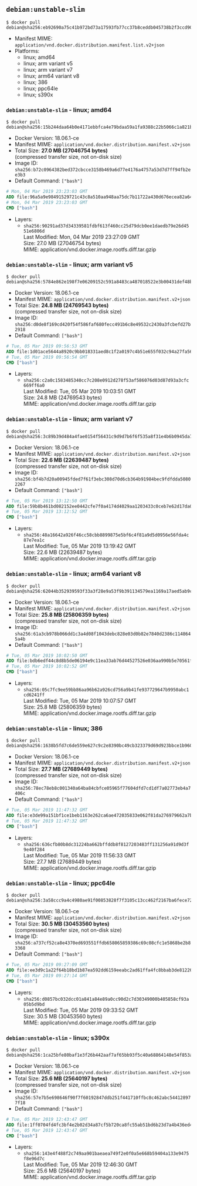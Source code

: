 ## `debian:unstable-slim`

```console
$ docker pull debian@sha256:eb92690a75c41b972bd73a17593fb77cc37b8ceddb045738b2f3ccd906030e49
```

-	Manifest MIME: `application/vnd.docker.distribution.manifest.list.v2+json`
-	Platforms:
	-	linux; amd64
	-	linux; arm variant v5
	-	linux; arm variant v7
	-	linux; arm64 variant v8
	-	linux; 386
	-	linux; ppc64le
	-	linux; s390x

### `debian:unstable-slim` - linux; amd64

```console
$ docker pull debian@sha256:15b244daa64b0e4171ebbfca4e79bdaa59a1fa9388c22b5066c1a821b7b1c84f
```

-	Docker Version: 18.06.1-ce
-	Manifest MIME: `application/vnd.docker.distribution.manifest.v2+json`
-	Total Size: **27.0 MB (27046754 bytes)**  
	(compressed transfer size, not on-disk size)
-	Image ID: `sha256:b72c0964382bed372cbcce3158b469a6d77e4176a4757a53d7d7ff94fb2ee3b3`
-	Default Command: `["bash"]`

```dockerfile
# Mon, 04 Mar 2019 23:23:03 GMT
ADD file:96a5a9e98491529721c43c8a510aa948aa75dc7b11722a430d676ecea82a6414 in / 
# Mon, 04 Mar 2019 23:23:03 GMT
CMD ["bash"]
```

-	Layers:
	-	`sha256:90291ad37d34339581fdbf613f460cc25d79dcb0ee1daedb79e26d4551e6806d`  
		Last Modified: Mon, 04 Mar 2019 23:27:09 GMT  
		Size: 27.0 MB (27046754 bytes)  
		MIME: application/vnd.docker.image.rootfs.diff.tar.gzip

### `debian:unstable-slim` - linux; arm variant v5

```console
$ docker pull debian@sha256:5784e862e198f7e06209152c591a8483ca487018522e3b00431def48b13da9e7
```

-	Docker Version: 18.06.1-ce
-	Manifest MIME: `application/vnd.docker.distribution.manifest.v2+json`
-	Total Size: **24.8 MB (24769543 bytes)**  
	(compressed transfer size, not on-disk size)
-	Image ID: `sha256:d0de8f169cd420f54f586faf680fecc491b6c8e49532c2430a3fcbefd27b2918`
-	Default Command: `["bash"]`

```dockerfile
# Tue, 05 Mar 2019 09:56:53 GMT
ADD file:1d01ace5644a8920c9bb018331aed8c1f2a0197c4b51e655f032c94a27fa56df in / 
# Tue, 05 Mar 2019 09:56:54 GMT
CMD ["bash"]
```

-	Layers:
	-	`sha256:c2a0c1583485340cc7c208e0912d278f53af586076d03d87d93a3cfc669ff6a0`  
		Last Modified: Tue, 05 Mar 2019 10:03:51 GMT  
		Size: 24.8 MB (24769543 bytes)  
		MIME: application/vnd.docker.image.rootfs.diff.tar.gzip

### `debian:unstable-slim` - linux; arm variant v7

```console
$ docker pull debian@sha256:3c89b39d484a4fae0154f56431c9d9d7b6f6f535a8f31e4b6b0945da709f3373
```

-	Docker Version: 18.06.1-ce
-	Manifest MIME: `application/vnd.docker.distribution.manifest.v2+json`
-	Total Size: **22.6 MB (22639487 bytes)**  
	(compressed transfer size, not on-disk size)
-	Image ID: `sha256:bf4b7d20a00945fded7f61f3ebc308d70d6cb364b91984bec9fdfdda50802267`
-	Default Command: `["bash"]`

```dockerfile
# Tue, 05 Mar 2019 13:12:50 GMT
ADD file:59b8b461bd082152ee0442cfe7f0a4174d4029aa1203433c0ceb7e62d17da0df in / 
# Tue, 05 Mar 2019 13:12:52 GMT
CMD ["bash"]
```

-	Layers:
	-	`sha256:48a16642a926f46cc58cbb8899875e5bf6c4f81a9d5d0956e56fda4c87e7ea1c`  
		Last Modified: Tue, 05 Mar 2019 13:19:42 GMT  
		Size: 22.6 MB (22639487 bytes)  
		MIME: application/vnd.docker.image.rootfs.diff.tar.gzip

### `debian:unstable-slim` - linux; arm64 variant v8

```console
$ docker pull debian@sha256:62044b352939593f33a3f28e9a53f9b391134579ea1169a17aed5ab9c1ad1039
```

-	Docker Version: 18.06.1-ce
-	Manifest MIME: `application/vnd.docker.distribution.manifest.v2+json`
-	Total Size: **25.8 MB (25806359 bytes)**  
	(compressed transfer size, not on-disk size)
-	Image ID: `sha256:61a3cb978b066dd1c3a4d08f1043debc828e03d0b82e7840d2386c1148645a4b`
-	Default Command: `["bash"]`

```dockerfile
# Tue, 05 Mar 2019 10:02:50 GMT
ADD file:bdb6edf44c8d8b5de06194e9c11ea33ab76d44527526e036aa990b5e70561f0d in / 
# Tue, 05 Mar 2019 10:02:52 GMT
CMD ["bash"]
```

-	Layers:
	-	`sha256:05c7fc9ee59bb86aa96b62a926cd756a9b41fe937729647b9950abc1cd6241ff`  
		Last Modified: Tue, 05 Mar 2019 10:07:57 GMT  
		Size: 25.8 MB (25806359 bytes)  
		MIME: application/vnd.docker.image.rootfs.diff.tar.gzip

### `debian:unstable-slim` - linux; 386

```console
$ docker pull debian@sha256:1638b5fd7c6de559e627c9c2e8390bc49cb323379d69d923bbce1b960dbee3bf
```

-	Docker Version: 18.06.1-ce
-	Manifest MIME: `application/vnd.docker.distribution.manifest.v2+json`
-	Total Size: **27.7 MB (27689449 bytes)**  
	(compressed transfer size, not on-disk size)
-	Image ID: `sha256:78ec78eb8c001340a64ba84cbfce05965f77604dfd7cd1df7a02773eb4a7406c`
-	Default Command: `["bash"]`

```dockerfile
# Tue, 05 Mar 2019 11:47:32 GMT
ADD file:e3de99a151bf1ce1beb1163e262ca6ae472035833e062f81da276979662a7bae in / 
# Tue, 05 Mar 2019 11:47:32 GMT
CMD ["bash"]
```

-	Layers:
	-	`sha256:636cfb80b8dc31224ba662bffddb8f8127203483ff131256a91d9d3f9e40f284`  
		Last Modified: Tue, 05 Mar 2019 11:56:33 GMT  
		Size: 27.7 MB (27689449 bytes)  
		MIME: application/vnd.docker.image.rootfs.diff.tar.gzip

### `debian:unstable-slim` - linux; ppc64le

```console
$ docker pull debian@sha256:3a58ccc9a4c4980ae91f00853828f7f3105c13cc462f2167ba6fece72efe0681
```

-	Docker Version: 18.06.1-ce
-	Manifest MIME: `application/vnd.docker.distribution.manifest.v2+json`
-	Total Size: **30.5 MB (30453560 bytes)**  
	(compressed transfer size, not on-disk size)
-	Image ID: `sha256:a737cf52ca8e4370ed693551ffdb658065859386c69c08cfc1e5868be2b83368`
-	Default Command: `["bash"]`

```dockerfile
# Tue, 05 Mar 2019 09:27:09 GMT
ADD file:ee3d9c1a22f64b18bd1b87ea592dd6159eeabc2ad61ffa4fc8bbab3de81226fa in / 
# Tue, 05 Mar 2019 09:27:14 GMT
CMD ["bash"]
```

-	Layers:
	-	`sha256:d0857bc032dcc01a841a84e89a0cc90d2c7d30349000b405858cf93a05b5d9bd`  
		Last Modified: Tue, 05 Mar 2019 09:33:52 GMT  
		Size: 30.5 MB (30453560 bytes)  
		MIME: application/vnd.docker.image.rootfs.diff.tar.gzip

### `debian:unstable-slim` - linux; s390x

```console
$ docker pull debian@sha256:1ca25bfe80baf1e3f26b442aaf7af65bb93f5c40a68864148e54f853a0cb5f2a
```

-	Docker Version: 18.06.1-ce
-	Manifest MIME: `application/vnd.docker.distribution.manifest.v2+json`
-	Total Size: **25.6 MB (25640197 bytes)**  
	(compressed transfer size, not on-disk size)
-	Image ID: `sha256:57e7b5e698646f90f7f60192847ddb251f441710ffbc8c462abc544128977f18`
-	Default Command: `["bash"]`

```dockerfile
# Tue, 05 Mar 2019 12:43:47 GMT
ADD file:1ff0704fd4fc3bf4e2b02d34a87cf5b720ca8fc55ab51bd6b23d7a4b436ed4f0 in / 
# Tue, 05 Mar 2019 12:43:47 GMT
CMD ["bash"]
```

-	Layers:
	-	`sha256:143e4f488f2c749aa901baeaea749f2e0f0a5e668b59404a133e9475f8e96d7c`  
		Last Modified: Tue, 05 Mar 2019 12:46:30 GMT  
		Size: 25.6 MB (25640197 bytes)  
		MIME: application/vnd.docker.image.rootfs.diff.tar.gzip

